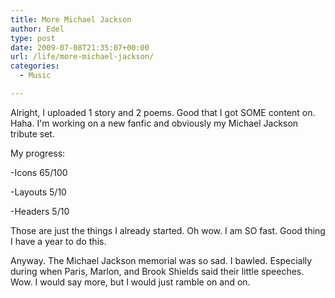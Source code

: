 ```yaml
---
title: More Michael Jackson
author: Edel
type: post
date: 2009-07-08T21:35:07+00:00
url: /life/more-michael-jackson/
categories:
  - Music

---
```

Alright, I uploaded 1 story and 2 poems. Good that I got SOME content on. Haha. I'm working on a new fanfic and obviously my Michael Jackson tribute set.

My progress:

-Icons 65/100
  
-Layouts 5/10
  
-Headers 5/10

Those are just the things I already started. Oh wow. I am SO fast. Good thing I have a year to do this.

Anyway. The Michael Jackson memorial was so sad. I bawled. Especially during when Paris, Marlon, and Brook Shields said their little speeches. Wow. I would say more, but I would just ramble on and on.


